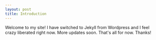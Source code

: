 ```yaml
---
layout: post
title: Introduction
---
```


Welcome to my site! I have switched to Jekyll from Wordpress and I feel crazy liberated right now. More updates soon. That's all for now. Thanks!
